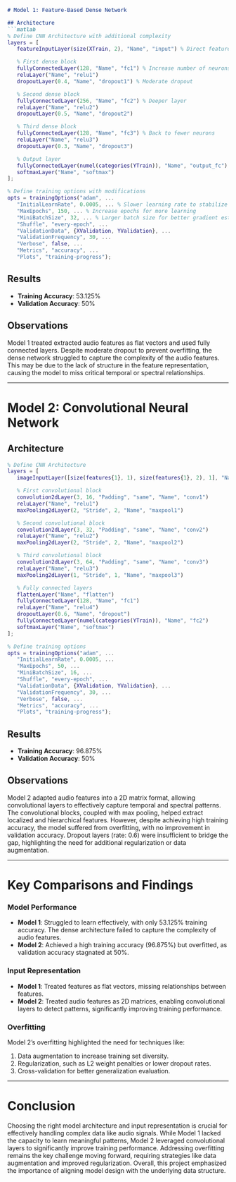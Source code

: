 ```markdown
# Model 1: Feature-Based Dense Network

## Architecture
```matlab
% Define CNN Architecture with additional complexity
layers = [
   featureInputLayer(size(XTrain, 2), "Name", "input") % Direct feature inputs

   % First dense block
   fullyConnectedLayer(128, "Name", "fc1") % Increase number of neurons
   reluLayer("Name", "relu1")
   dropoutLayer(0.4, "Name", "dropout1") % Moderate dropout

   % Second dense block
   fullyConnectedLayer(256, "Name", "fc2") % Deeper layer
   reluLayer("Name", "relu2")
   dropoutLayer(0.5, "Name", "dropout2")

   % Third dense block
   fullyConnectedLayer(128, "Name", "fc3") % Back to fewer neurons
   reluLayer("Name", "relu3")
   dropoutLayer(0.3, "Name", "dropout3")

   % Output layer
   fullyConnectedLayer(numel(categories(YTrain)), "Name", "output_fc")
   softmaxLayer("Name", "softmax")
];

% Define training options with modifications
opts = trainingOptions("adam", ...
   "InitialLearnRate", 0.0005, ... % Slower learning rate to stabilize
   "MaxEpochs", 150, ... % Increase epochs for more learning
   "MiniBatchSize", 32, ... % Larger batch size for better gradient estimates
   "Shuffle", "every-epoch", ...
   "ValidationData", {XValidation, YValidation}, ...
   "ValidationFrequency", 30, ...
   "Verbose", false, ...
   "Metrics", "accuracy", ...
   "Plots", "training-progress");
```

## Results
- **Training Accuracy**: 53.125%
- **Validation Accuracy**: 50%

## Observations
Model 1 treated extracted audio features as flat vectors and used fully connected layers. Despite moderate dropout to prevent overfitting, the dense network struggled to capture the complexity of the audio features. This may be due to the lack of structure in the feature representation, causing the model to miss critical temporal or spectral relationships.

---

# Model 2: Convolutional Neural Network

## Architecture
```matlab
% Define CNN Architecture
layers = [
   imageInputLayer([size(features{1}, 1), size(features{1}, 2), 1], "Name", "input")

   % First convolutional block
   convolution2dLayer(3, 16, "Padding", "same", "Name", "conv1")
   reluLayer("Name", "relu1")
   maxPooling2dLayer(2, "Stride", 2, "Name", "maxpool1")

   % Second convolutional block
   convolution2dLayer(3, 32, "Padding", "same", "Name", "conv2")
   reluLayer("Name", "relu2")
   maxPooling2dLayer(2, "Stride", 2, "Name", "maxpool2")

   % Third convolutional block
   convolution2dLayer(3, 64, "Padding", "same", "Name", "conv3")
   reluLayer("Name", "relu3")
   maxPooling2dLayer(1, "Stride", 1, "Name", "maxpool3")

   % Fully connected layers
   flattenLayer("Name", "flatten")
   fullyConnectedLayer(128, "Name", "fc1")
   reluLayer("Name", "relu4")
   dropoutLayer(0.6, "Name", "dropout")
   fullyConnectedLayer(numel(categories(YTrain)), "Name", "fc2")
   softmaxLayer("Name", "softmax")
];

% Define training options
opts = trainingOptions("adam", ...
   "InitialLearnRate", 0.0005, ...
   "MaxEpochs", 50, ...
   "MiniBatchSize", 16, ...
   "Shuffle", "every-epoch", ...
   "ValidationData", {XValidation, YValidation}, ...
   "ValidationFrequency", 30, ...
   "Verbose", false, ...
   "Metrics", "accuracy", ...
   "Plots", "training-progress");
```

## Results
- **Training Accuracy**: 96.875%
- **Validation Accuracy**: 50%

## Observations
Model 2 adapted audio features into a 2D matrix format, allowing convolutional layers to effectively capture temporal and spectral patterns. The convolutional blocks, coupled with max pooling, helped extract localized and hierarchical features. However, despite achieving high training accuracy, the model suffered from overfitting, with no improvement in validation accuracy. Dropout layers (rate: 0.6) were insufficient to bridge the gap, highlighting the need for additional regularization or data augmentation.

---

# Key Comparisons and Findings

### Model Performance
- **Model 1**: Struggled to learn effectively, with only 53.125% training accuracy. The dense architecture failed to capture the complexity of audio features.
- **Model 2**: Achieved a high training accuracy (96.875%) but overfitted, as validation accuracy stagnated at 50%.

### Input Representation
- **Model 1**: Treated features as flat vectors, missing relationships between features.
- **Model 2**: Treated audio features as 2D matrices, enabling convolutional layers to detect patterns, significantly improving training performance.

### Overfitting
Model 2’s overfitting highlighted the need for techniques like:
1. Data augmentation to increase training set diversity.
2. Regularization, such as L2 weight penalties or lower dropout rates.
3. Cross-validation for better generalization evaluation.

---

# Conclusion
Choosing the right model architecture and input representation is crucial for effectively handling complex data like audio signals. While Model 1 lacked the capacity to learn meaningful patterns, Model 2 leveraged convolutional layers to significantly improve training performance. Addressing overfitting remains the key challenge moving forward, requiring strategies like data augmentation and improved regularization. Overall, this project emphasized the importance of aligning model design with the underlying data structure.
